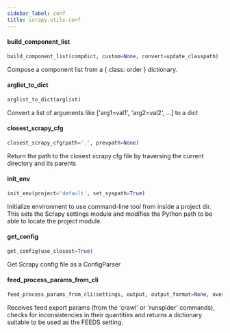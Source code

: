 ```yaml
---
sidebar_label: conf
title: scrapy.utils.conf
---
```


#### build\_component\_list

```python
build_component_list(compdict, custom=None, convert=update_classpath)
```

Compose a component list from a { class: order } dictionary.

#### arglist\_to\_dict

```python
arglist_to_dict(arglist)
```

Convert a list of arguments like [&#x27;arg1=val1&#x27;, &#x27;arg2=val2&#x27;, ...] to a
dict

#### closest\_scrapy\_cfg

```python
closest_scrapy_cfg(path='.', prevpath=None)
```

Return the path to the closest scrapy.cfg file by traversing the current
directory and its parents

#### init\_env

```python
init_env(project='default', set_syspath=True)
```

Initialize environment to use command-line tool from inside a project
dir. This sets the Scrapy settings module and modifies the Python path to
be able to locate the project module.

#### get\_config

```python
get_config(use_closest=True)
```

Get Scrapy config file as a ConfigParser

#### feed\_process\_params\_from\_cli

```python
feed_process_params_from_cli(settings, output, output_format=None, overwrite_output=None)
```

Receives feed export params (from the &#x27;crawl&#x27; or &#x27;runspider&#x27; commands),
checks for inconsistencies in their quantities and returns a dictionary
suitable to be used as the FEEDS setting.

